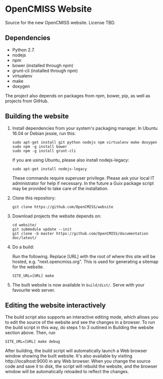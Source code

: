 OpenCMISS Website
=================

Source for the new OpenCMISS website.
License TBD.

Dependencies
------------
* Python 2.7.
* nodejs
* npm
* bower (installed through npm)
* grunt-cli (installed through npm)
* virtualenv
* make
* doxygen

The project also depends on packages from npm, bower, pip, as well as projects from GitHub.

Building the website
--------------------

1. Install dependencies from your system's packaging manager. In Ubuntu 16.04 or Debian jessie, run this:

   ```
   sudo apt-get install git python nodejs npm virtualenv make doxygen
   sudo npm -g install bower
   sudo npm -g install grunt-cli
   ```
   If you are using Ubuntu, please also install nodejs-legacy:
   
   ```
   sudo apt-get install nodejs-legacy
   ```
   
   These commands require superuser privilege. Please ask your local IT administrator for help if necessary.
   In the future a Guix package script may be provided to take care of the installation.
   

2. Clone this repository:

   ```
   git clone https://github.com/OpenCMISS/website
   ```

3. Download projects the website depends on:

   ```
   cd website/
   git submodule update --init
   git clone -b master https://github.com/OpenCMISS/documentation doc/latest/
   ```

4. Do a build:

   Run the following. Replace [URL] with the root of where this site will be hosted, e.g. "next.opencmiss.org". This is used for generating a sitemap for the website. 

   ```
   SITE_URL=[URL] make
   ```
5. The built website is now available in `build/dist/`. Serve with your favourite web server.

Editing the website interactively
--------------------

The build script also supports an interactive editing mode, which allows you to edit the source of the website and see the changes in a browser. To run the build script in this way, do steps 1 to 3 outlined in Building the website section above. Then, run 

   ```
   SITE_URL=[URL] make debug
   ```
   
After building, the build script will automatically launch a Web browser window showing the built website. It's also available by visiting http://localhost:9000 in any Web browser. When you change the source code and save it to disk, the script will rebuild the website, and the browser window will be automatically reloaded to reflect the changes.
